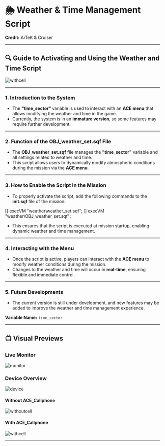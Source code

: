 # 🌦️ Weather & Time Management Script  
**Credit:** ArTeK & Cruiser  

---

## 🔍 Guide to Activating and Using the Weather and Time Script

![withcell](https://github.com/user-attachments/assets/eb09d848-b06c-48ed-8a88-ad0a372ae609)

---

### 1. Introduction to the System

- The **"time_sector"** variable is used to interact with an **ACE menu** that allows modifying the weather and time in the game.
- Currently, the system is in an **immature version**, so some features may require further development.

---

### 2. Function of the OBJ_weather_set.sqf File

- The **OBJ_weather_set.sqf** file manages the **"time_sector"** variable and all settings related to weather and time.
- This script allows users to dynamically modify atmospheric conditions during the mission via the **ACE menu**.

---

### 3. How to Enable the Script in the Mission

- To properly activate the script, add the following commands to the **init.sqf** file of the mission:

[] execVM "weather\weather_set.sqf"; 
[] execVM "weather\OBJ_weather_set.sqf";


- This ensures that the script is executed at mission startup, enabling dynamic weather and time management.

---

### 4. Interacting with the Menu

- Once the script is active, players can interact with the **ACE menu** to modify weather conditions during the mission.
- Changes to the weather and time will occur in **real-time**, ensuring flexible and immediate control.

---

### 5. Future Developments

- The current version is still under development, and new features may be added to improve the weather and time management experience.

**Variable Name:** `time_sector`

---

## 📺 Visual Previews

### Live Monitor
![monitor](https://github.com/user-attachments/assets/4037fb79-3d5d-4bd1-b86e-855fef5ea8c9)

### Device Overview
![device](https://github.com/user-attachments/assets/9ccbecc9-168f-4fe4-a4c0-59a137490c6d)

#### Without ACE_Callphone
![withoutcell](https://github.com/user-attachments/assets/ecc9f1d4-f546-4397-9cfe-31f3f6b6794b)

#### With ACE_Callphone
![withcell](https://github.com/user-attachments/assets/af47a3bb-c0eb-4146-ab7d-dbc1fcfcc0fb)

---
